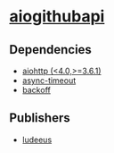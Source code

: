 # [aiogithubapi](https://pypi.org/project/aiogithubapi)

## Dependencies
- [aiohttp (<4.0,>=3.6.1)](packages/a/aiohttp.md)
- [async-timeout](packages/a/async-timeout.md)
- [backoff](packages/b/backoff.md)



## Publishers
- [ludeeus](https://pypi.org/user/ludeeus)

